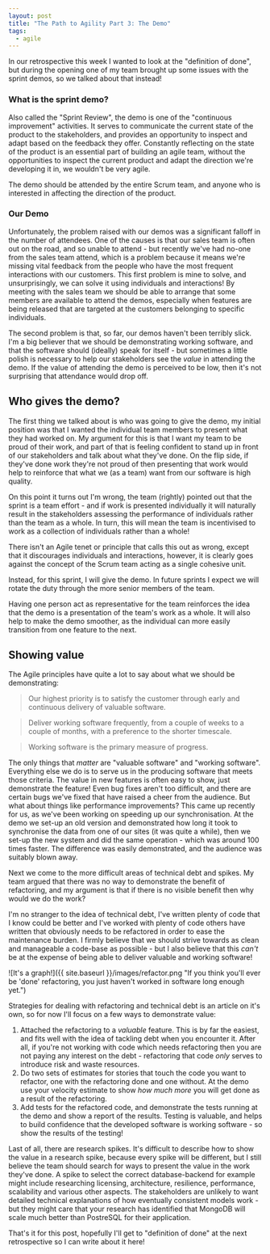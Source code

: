 ```yaml
---
layout: post
title: "The Path to Agility Part 3: The Demo"
tags:
  - agile
---
```


In our retrospective this week I wanted to look at the "definition of done",
but during the opening one of my team brought up some issues with the sprint
demos, so we talked about that instead!

### What is the sprint demo?

Also called the "Sprint Review", the demo is one of the "continuous improvement"
activities.
It serves to communicate the current state of the product to the stakeholders,
and provides an opportunity to inspect and adapt based on the feedback they
offer.
Constantly reflecting on the state of the product is an essential part of
building an agile team, without the opportunities to inspect the current product
and adapt the direction we're developing it in, we wouldn't be very agile.

The demo should be attended by the entire Scrum team, and anyone who is
interested in affecting the direction of the product.

### Our Demo

Unfortunately, the problem raised with our demos was a significant falloff in
the number of attendees.
One of the causes is that our sales team is often out on the road, and so
unable to attend - but recently we've had no-one from the sales team attend,
which is a problem because it means we're missing vital feedback from the people
who have the most frequent interactions with our customers.
This first problem is mine to solve, and unsurprisingly, we can solve it
using individuals and interactions!
By meeting with the sales team we should be able to arrange that some members
are available to attend the demos, especially when features are being released
that are targeted at the customers belonging to specific individuals.

The second problem is that, so far, our demos haven't been terribly slick.
I'm a big believer that we should be demonstrating working software, and that
the software should (ideally) speak for itself - but sometimes a little polish
is necessary to help our stakeholders see the _value_ in attending the demo.
If the value of attending the demo is perceived to be low, then it's not
surprising that attendance would drop off.

## Who gives the demo?

The first thing we talked about is who was going to give the demo, my initial
position was that I wanted the individual team members to present what they had
worked on.
My argument for this is that I want my team to be proud of their work, and part
of that is feeling confident to stand up in front of our stakeholders and talk
about what they've done.
On the flip side, if they've done work they're not proud of then presenting that
work would help to reinforce that what we (as a team) want from our software is
high quality.

On this point it turns out I'm wrong, the team (rightly) pointed out that the
sprint is a team effort - and if work is presented individually it will
naturally result in the stakeholders assessing the performance of individuals
rather than the team as a whole.
In turn, this will mean the team is incentivised to work as a collection of
individuals rather than a whole!

There isn't an Agile tenet or principle that calls this out as wrong, except that
it discourages individuals and interactions, however, it is clearly goes against
the concept of the Scrum team acting as a single cohesive unit.

Instead, for this sprint, I will give the demo.
In future sprints I expect we will rotate the duty through the more senior
members of the team.

Having one person act as representative for the team reinforces the idea that
the demo is a presentation of the team's work as a whole.
It will also help to make the demo smoother, as the individual can more easily
transition from one feature to the next.

## Showing value

The Agile principles have quite a lot to say about what we should be demonstrating:

> Our highest priority is to satisfy the customer through early and continuous
delivery of valuable software.

> Deliver working software frequently, from a couple of weeks to a couple of
months, with a preference to the shorter timescale.

> Working software is the primary measure of progress.

The only things that _matter_ are "valuable software" and "working software".
Everything else we do is to serve us in the producing software that meets those
criteria.
The value in new features is often easy to show, just demonstrate the feature!
Even bug fixes aren't too difficult, and there are certain bugs we've fixed that
have raised a cheer from the audience.
But what about things like performance improvements?
This came up recently for us, as we've been working on speeding up our
synchronisation.
At the demo we set-up an old version and demonstrated how long it took to
synchronise the data from one of our sites (it was quite a while), then we
set-up the new system and did the same operation - which was around 100 times
faster.
The difference was easily demonstrated, and the audience was suitably blown away.

Next we come to the more difficult areas of technical debt and spikes.
My team argued that there was no way to demonstrate the benefit of refactoring,
and my argument is that if there is no visible benefit then why would we do the
work?

I'm no stranger to the idea of technical debt, I've written plenty of code that
I know could be better and I've worked with plenty of code others have written
that obviously needs to be refactored in order to ease the maintenance burden.
I firmly believe that we should strive towards as clean and manageable a code-base
as possible - but I also believe that this _can't_ be at the expense of being
able to deliver valuable and working software!

![It's a graph!]({{ site.baseurl }}/images/refactor.png "If you think you'll ever be 'done' refactoring, you just haven't worked in software long enough yet.")

Strategies for dealing with refactoring and technical debt is an article on it's
own, so for now I'll focus on a few ways to demonstrate value:

1. Attached the refactoring to a _valuable_ feature. This is by far the easiest,
	and fits well with the idea of tackling debt when you encounter it. After
	all, if you're not working with code which needs refactoring then you are
	not paying any interest on the debt - refactoring that code _only_ serves
	to introduce risk and waste resources.
2. Do two sets of estimates for stories that touch the code you want to refactor,
	one with the refactoring done and one without. At the demo use your
	velocity estimate to show _how much more_ you will get done as a result of
	the refactoring.
3. Add tests for the refactored code, and demonstrate the tests running at the
	demo and show a report of the results. Testing is valuable, and helps to
	build confidence that the developed software is working software - so show
	the results of the testing!

Last of all, there are research spikes.
It's difficult to describe how to show the value in a research spike, because
every spike will be different, but I still believe the team should search for
ways to present the value in the work they've done.
A spike to select the correct database-backend for example might include
researching licensing, architecture, resilience, performance, scalability and
various other aspects.
The stakeholders are unlikely to want detailed technical explanations of how
eventually consistent models work - but they might care that your research has
identified that MongoDB will scale much better than PostreSQL for their
application.

That's it for this post, hopefully I'll get to "definition of done" at the next
retrospective so I can write about it here!
